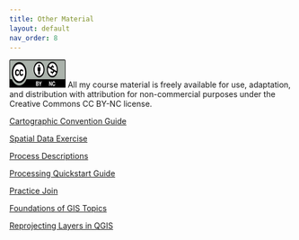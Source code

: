 ```yaml
---
title: Other Material
layout: default
nav_order: 8
---
```


<img src="images/Cc_by-nc_icon.svg.png" alt="CC BY-NC License" width="100" height="50">
All my course material is freely available for use, adaptation, and distribution with attribution for non-commercial purposes under the Creative Commons CC BY-NC license. 

[Cartographic Convention Guide](https://docs.google.com/document/d/18-2nnxdJ1ISuHcluI0B5mvh2tnNuoV6E--zMdg_Gqdc/edit?usp=sharing)

[Spatial Data Exercise](https://docs.google.com/document/d/1FSQ_qW2N-UZt_c720G80TZH0uXBg0U63/edit?usp=sharing&ouid=101338019870957132383&rtpof=true&sd=true)

[Process Descriptions](https://docs.google.com/document/d/1o84N1MwLo5j0tP3yUH0KW8n8UWwWdalJMqSI1zyyoj8/edit?usp=sharing)

[Processing Quickstart Guide](https://docs.google.com/document/d/1e61QG_vqybpFGV94AhbItktJN4ToppYGMITKo7UDWXk/edit?usp=sharing)

[Practice Join](https://drive.google.com/drive/folders/1fuh0SP1bfQc22M8ZKSNRFMcdA4St-C8F?usp=sharing)

[Foundations of GIS Topics](https://docs.google.com/document/d/117RYCZIFXILcWkUGu9oqivkwGKa6bXMcm-XNmRleEyA/edit?usp=sharing)

[Reprojecting Layers in QGIS](https://drive.google.com/file/d/1B08NJsHOk3ym3QWRDKSmx2tq1ggPW1Ep/view?usp=sharing)
